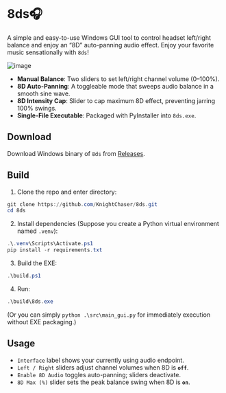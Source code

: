 # 8ds🎧

A simple and easy-to-use Windows GUI tool to control headset left/right balance and enjoy an “8D” auto-panning audio effect. Enjoy your favorite music sensationally with `8ds`!

![image](https://github.com/user-attachments/assets/846c84d0-cf16-405d-a1f7-003f795e3c00)

- **Manual Balance**: Two sliders to set left/right channel volume (0–100%).
- **8D Auto-Panning**: A toggleable mode that sweeps audio balance in a smooth sine wave.
- **8D Intensity Cap**: Slider to cap maximum 8D effect, preventing jarring 100% swings.
- **Single-File Executable**: Packaged with PyInstaller into `8ds.exe`.

## Download
Download Windows binary of `8ds` from [Releases](https://github.com/KnightChaser/8ds/releases).

## Build

1. Clone the repo and enter directory:
```powershell
git clone https://github.com/KnightChaser/8ds.git
cd 8ds
```

2. Install dependencies (Suppose you create a Python virtual environment named `.venv`):
```powershell
.\.venv\Scripts\Activate.ps1
pip install -r requirements.txt
```
3. Build the EXE:
```powershell
.\build.ps1
```

4. Run:
```powershell
.\build\8ds.exe
```
(Or you can simply `python .\src\main_gui.py` for immediately execution without EXE packaging.)

## Usage

* `Interface` label shows your currently using audio endpoint.
* `Left / Right` sliders adjust channel volumes when 8D is **`off`**.
* `Enable 8D Audio` toggles auto-panning; sliders deactivate.
* `8D Max (%)` slider sets the peak balance swing when 8D is **`on`**.

